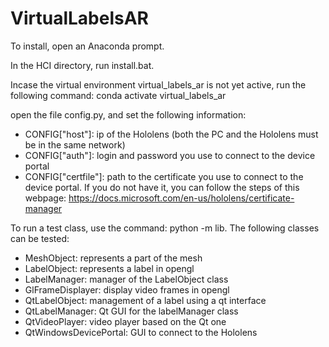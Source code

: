 # VirtualLabelsAR

To install, open an Anaconda prompt.

In the HCI directory, run install.bat.

Incase the virtual environment virtual_labels_ar is not yet active, run the following command: conda activate virtual_labels_ar

open the file config.py, and set the following information:
- CONFIG["host"]: ip of the Hololens (both the PC and the Hololens must be in the same network)
- CONFIG["auth"]: login and password you use to connect to the device portal
- CONFIG["certfile"]: path to the certificate you use to connect to the device portal. If you do not have it, you can follow the steps of this webpage: https://docs.microsoft.com/en-us/hololens/certificate-manager

To run a test class, use the command: python -m lib.<class name>
The following classes can be tested:
- MeshObject: represents a part of the mesh
- LabelObject: represents a label in opengl
- LabelManager: manager of the LabelObject class
- GlFrameDisplayer: display video frames in opengl
- QtLabelObject: management of a label using a qt interface
- QtLabelManager: Qt GUI for the labelManager class
- QtVideoPlayer: video player based on the Qt one
- QtWindowsDevicePortal: GUI to connect to the Hololens
